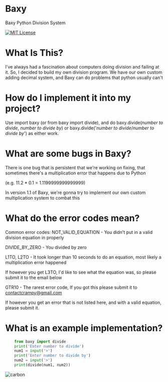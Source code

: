 # Baxy
Baxy Python Division System

[![MIT License](https://img.shields.io/badge/License-MIT-green.svg)](https://choosealicense.com/licenses/mit/)


# What Is This?
I've always had a fascination about computers doing division and failing at it. So, I decided to build my own division program.
We have our own custom adding decimal system, and Baxy can do problems that python usually can't

# How do I implement it into my project?
Use import baxy (or from baxy import divide), and do baxy.divide(*number to divide*, *number to divide by*) or baxy.divide('*number to divide*/*number to divide by*') as either work.

# What are some bugs in Baxy?
There is one bug that is persistent that we're working on fixing, that sometimes there's a multiplication error that happens due to Python

(e.g. 11.2 * 0.1 = 1.1199999999999999)

In version 1.1 of Baxy, we're gonna try to implement our own custom multiplication system to combat this

# What do the error codes mean?

Common error codes:
NOT_VALID_EQUATION - You didn't put in a valid division equation in properly

DIVIDE_BY_ZERO - You divided by zero

L1TO, L2TO - It took longer than 10 seconds to do an equation, most likely a multiplication error happened

If however you get L3TO, I'd like to see what the equation was, so please submit it to the email below

GTR10 - The rarest error code, If you got this please submit it to contactcrampy@gmail.com


If however you get an error that is not listed here, and with a valid equation, please submit it.

# What is an example implementation?

```python
    from baxy import divide
    print('Enter number to divide')
    num1 = input('>')
    print('Enter number to divide by')
    num2 = input('>')
    print(divide(num1, num2))
```
![carbon](https://github.com/school-er/baxy/assets/144954225/d3902924-4fb1-4421-9d9e-417ef485f632)
